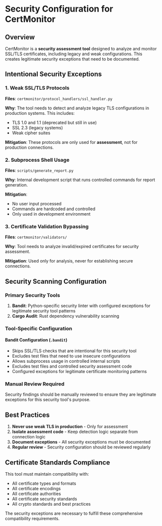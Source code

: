 # Security Configuration for CertMonitor

## Overview

CertMonitor is a **security assessment tool** designed to analyze and monitor SSL/TLS certificates, including legacy and weak configurations. This creates legitimate security exceptions that need to be documented.

## Intentional Security Exceptions

### 1. Weak SSL/TLS Protocols
**Files**: `certmonitor/protocol_handlers/ssl_handler.py`

**Why**: The tool needs to detect and analyze legacy TLS configurations in production systems. This includes:
- TLS 1.0 and 1.1 (deprecated but still in use)
- SSL 2.3 (legacy systems)
- Weak cipher suites

**Mitigation**: These protocols are only used for **assessment**, not for production connections.

### 2. Subprocess Shell Usage
**Files**: `scripts/generate_report.py`

**Why**: Internal development script that runs controlled commands for report generation.

**Mitigation**: 
- No user input processed
- Commands are hardcoded and controlled
- Only used in development environment

### 3. Certificate Validation Bypassing
**Files**: `certmonitor/validators/`

**Why**: Tool needs to analyze invalid/expired certificates for security assessment.

**Mitigation**: Used only for analysis, never for establishing secure connections.

## Security Scanning Configuration

### Primary Security Tools
1. **Bandit**: Python-specific security linter with configured exceptions for legitimate security tool patterns
2. **Cargo Audit**: Rust dependency vulnerability scanning

### Tool-Specific Configuration

#### Bandit Configuration (`.bandit`)
- Skips SSL/TLS checks that are intentional for this security tool
- Excludes test files that need to use insecure configurations
- Allows subprocess usage in controlled internal scripts
- Excludes test files and controlled security assessment code
- Configured exceptions for legitimate certificate monitoring patterns

### Manual Review Required
Security findings should be manually reviewed to ensure they are legitimate exceptions for this security tool's purpose.

## Best Practices

1. **Never use weak TLS in production** - Only for assessment
2. **Isolate assessment code** - Keep detection logic separate from connection logic
3. **Document exceptions** - All security exceptions must be documented
4. **Regular review** - Security configuration should be reviewed regularly

## Certificate Standards Compliance

This tool must maintain compatibility with:
- All certificate types and formats
- All certificate encodings
- All certificate authorities
- All certificate security standards
- All crypto standards and best practices

The security exceptions are necessary to fulfill these comprehensive compatibility requirements.
